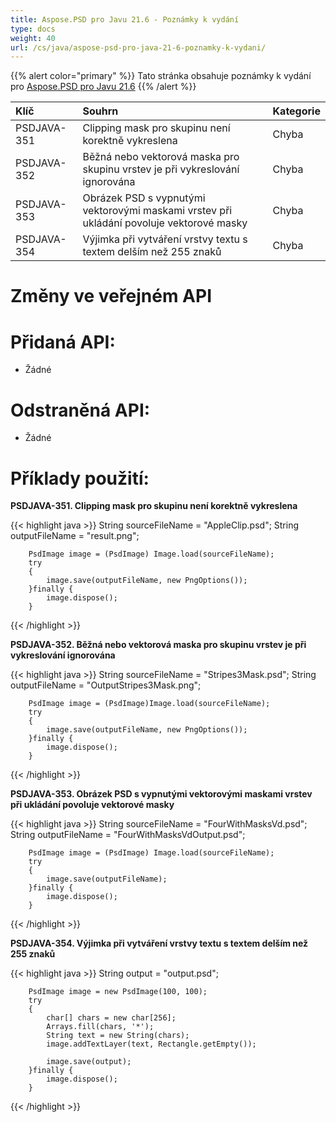 ```yaml
---
title: Aspose.PSD pro Javu 21.6 - Poznámky k vydání
type: docs
weight: 40
url: /cs/java/aspose-psd-pro-java-21-6-poznamky-k-vydani/
---
```


{{% alert color="primary" %}} Tato stránka obsahuje poznámky k vydání pro [Aspose.PSD pro Javu 21.6](https://downloads.aspose.com/psd/java/new-releases/aspose.psd-for-java-21.6/) {{% /alert %}}

|**Klíč**|**Souhrn**|**Kategorie**|
| :- | :- | :- |
|PSDJAVA-351|Сlipping mask pro skupinu není korektně vykreslena|Chyba|
|PSDJAVA-352|Běžná nebo vektorová maska pro skupinu vrstev je při vykreslování ignorována|Chyba|
|PSDJAVA-353|Obrázek PSD s vypnutými vektorovými maskami vrstev při ukládání povoluje vektorové masky|Chyba|
|PSDJAVA-354|Výjimka při vytváření vrstvy textu s textem delším než 255 znaků|Chyba|

# **Změny ve veřejném API**
# **Přidaná API:**
- Žádné

# **Odstraněná API:**
- Žádné

# **Příklady použití:**

**PSDJAVA-351. Сlipping mask pro skupinu není korektně vykreslena**

{{< highlight java >}}
        String sourceFileName = "AppleClip.psd";
        String outputFileName = "result.png";

        PsdImage image = (PsdImage) Image.load(sourceFileName);
        try
        {
            image.save(outputFileName, new PngOptions());
        }finally {
            image.dispose();
        }
{{< /highlight >}}

**PSDJAVA-352. Běžná nebo vektorová maska pro skupinu vrstev je při vykreslování ignorována**

{{< highlight java >}}
        String sourceFileName = "Stripes3Mask.psd";
        String outputFileName = "OutputStripes3Mask.png";

        PsdImage image = (PsdImage)Image.load(sourceFileName);
        try
        {
            image.save(outputFileName, new PngOptions());
        }finally {
            image.dispose();
        }
{{< /highlight >}}

**PSDJAVA-353. Obrázek PSD s vypnutými vektorovými maskami vrstev při ukládání povoluje vektorové masky**

{{< highlight java >}}
        String sourceFileName = "FourWithMasksVd.psd";
        String outputFileName = "FourWithMasksVdOutput.psd";

        PsdImage image = (PsdImage) Image.load(sourceFileName);
        try
        {
            image.save(outputFileName);
        }finally {
            image.dispose();
        }
{{< /highlight >}}

**PSDJAVA-354. Výjimka při vytváření vrstvy textu s textem delším než 255 znaků**

{{< highlight java >}}
        String output = "output.psd";

        PsdImage image = new PsdImage(100, 100);
        try
        {
            char[] chars = new char[256];
            Arrays.fill(chars, '*');
            String text = new String(chars);
            image.addTextLayer(text, Rectangle.getEmpty());

            image.save(output);
        }finally {
            image.dispose();
        }
{{< /highlight >}}
